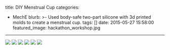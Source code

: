 title: DIY Menstrual Cup
categories:
  - MechE 
blurb: >-
  Used body-safe two-part silicone with 3d printed molds to create a menstrual
  cup.
tags: []
date: 2015-05-27 15:58:00
featured_image: hackathon_workshop.jpg
---

![](hackathon_workshop.jpg)
![](workshop_3dprinted_molds.jpg)
![](cast_menstrual_cup.jpg)
![](CAD_cup.jpg)
![](menstrualcup.jpg)
![](CAD_mold.png)
